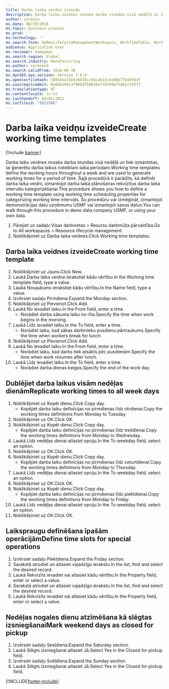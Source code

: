 ```yaml
---
title: Darba laika veidņu izveide
description: Darba laiku veidnes nosaka darba stundas visā nedēļā un tiek izmantotas, lai ģenerētu darba laikus noteiktam laika periodam.
author: sorenva
ms.date: 08/29/2018
ms.topic: business-process
ms.prod: ''
ms.technology: ''
ms.search.form: OpResLifeCycleManagementWorkspace, WorkTimeTable, WorkTimeCopyDayDialog, WorkPeriodTemplate
audience: Application User
ms.reviewer: kamaybac
ms.search.region: Global
ms.search.industry: Manufacturing
ms.author: sorenand
ms.search.validFrom: 2016-06-30
ms.dyn365.ops.version: Version 7.0.0
ms.openlocfilehash: 1885aba11b5c6878cc9dca615cea98b77b4df63f
ms.sourcegitcommit: 0e8db169c3f90bd750826af76709ef5d621fd377
ms.translationtype: HT
ms.contentlocale: lv-LV
ms.lasthandoff: 04/01/2021
ms.locfileid: "5811586"
---
```

# <a name="create-working-time-templates"></a><span data-ttu-id="78f34-103">Darba laika veidņu izveide</span><span class="sxs-lookup"><span data-stu-id="78f34-103">Create working time templates</span></span>

[!include [banner](../../includes/banner.md)]

<span data-ttu-id="78f34-104">Darba laiku veidnes nosaka darba stundas visā nedēļā un tiek izmantotas, lai ģenerētu darba laikus noteiktam laika periodam.</span><span class="sxs-lookup"><span data-stu-id="78f34-104">Working time templates define the working hours throughout a week and are used to generate working times for a period of time.</span></span> <span data-ttu-id="78f34-105">Šajā procedūrā ir parādīts, kā definēt darba laika veidni, izmantojot darba laika plānošanas rekvizītus darba laika intervālu kategorizēšanai.</span><span class="sxs-lookup"><span data-stu-id="78f34-105">This procedure shows you how to define a working time template using working time scheduling properties for categorizing working time intervals.</span></span> <span data-ttu-id="78f34-106">Šo procedūru var izmēģināt, izmantojot demonstrācijas datu uzņēmumu USMF vai izmantojot savus datus.</span><span class="sxs-lookup"><span data-stu-id="78f34-106">You can walk through this procedure in demo data company USMF, or using your own data.</span></span>

1. <span data-ttu-id="78f34-107">Pārejiet uz sadaļu Visas darbvietas > Resursu darbmūža pārvaldība.</span><span class="sxs-lookup"><span data-stu-id="78f34-107">Go to All workspaces > Resource lifecycle management.</span></span>
2. <span data-ttu-id="78f34-108">Noklikšķiniet uz Darba laika veidnes.</span><span class="sxs-lookup"><span data-stu-id="78f34-108">Click Working time templates.</span></span>

## <a name="create-working-time-template"></a><span data-ttu-id="78f34-109">Darba laika veidnes izveide</span><span class="sxs-lookup"><span data-stu-id="78f34-109">Create working time template</span></span>
1. <span data-ttu-id="78f34-110">Noklikšķiniet uz Jauns.</span><span class="sxs-lookup"><span data-stu-id="78f34-110">Click New.</span></span>
2. <span data-ttu-id="78f34-111">Laukā Darba laika veidne ierakstiet kādu vērtību.</span><span class="sxs-lookup"><span data-stu-id="78f34-111">In the Working time template field, type a value.</span></span>
3. <span data-ttu-id="78f34-112">Laukā Nosaukums ierakstiet kādu vērtību.</span><span class="sxs-lookup"><span data-stu-id="78f34-112">In the Name field, type a value.</span></span>
4. <span data-ttu-id="78f34-113">Izvērsiet sadaļu Pirmdiena.</span><span class="sxs-lookup"><span data-stu-id="78f34-113">Expand the Monday section.</span></span>
5. <span data-ttu-id="78f34-114">Noklikšķiniet uz Pievienot.</span><span class="sxs-lookup"><span data-stu-id="78f34-114">Click Add.</span></span>
6. <span data-ttu-id="78f34-115">Laukā No ievadiet laiku.</span><span class="sxs-lookup"><span data-stu-id="78f34-115">In the From field, enter a time.</span></span>
    * <span data-ttu-id="78f34-116">Norādiet darba sākuma laiku no rīta.</span><span class="sxs-lookup"><span data-stu-id="78f34-116">Specify the time when work begins in the morning.</span></span>  
7. <span data-ttu-id="78f34-117">Laukā Līdz ievadiet laiku.</span><span class="sxs-lookup"><span data-stu-id="78f34-117">In the To field, enter a time.</span></span>
    * <span data-ttu-id="78f34-118">Norādiet laiku, kad sākas darbinieku pusdienu pārtraukums.</span><span class="sxs-lookup"><span data-stu-id="78f34-118">Specify the time when workers break for lunch.</span></span>  
8. <span data-ttu-id="78f34-119">Noklikšķiniet uz Pievienot.</span><span class="sxs-lookup"><span data-stu-id="78f34-119">Click Add.</span></span>
9. <span data-ttu-id="78f34-120">Laukā No ievadiet laiku.</span><span class="sxs-lookup"><span data-stu-id="78f34-120">In the From field, enter a time.</span></span>
    * <span data-ttu-id="78f34-121">Norādiet laiku, kad darbs tiek atsākts pēc pusdienām.</span><span class="sxs-lookup"><span data-stu-id="78f34-121">Specify the time when work resumes after lunch.</span></span>  
10. <span data-ttu-id="78f34-122">Laukā Līdz ievadiet laiku.</span><span class="sxs-lookup"><span data-stu-id="78f34-122">In the To field, enter a time.</span></span>
    * <span data-ttu-id="78f34-123">Norādiet darba dienas beigas.</span><span class="sxs-lookup"><span data-stu-id="78f34-123">Specify the end of the work day.</span></span>  

## <a name="replicate-working-times-to-all-week-days"></a><span data-ttu-id="78f34-124">Dublējiet darba laikus visām nedēļas dienām</span><span class="sxs-lookup"><span data-stu-id="78f34-124">Replicate working times to all week days</span></span>
1. <span data-ttu-id="78f34-125">Noklikšķiniet uz Kopēt dienu.</span><span class="sxs-lookup"><span data-stu-id="78f34-125">Click Copy day.</span></span>
    * <span data-ttu-id="78f34-126">Kopējiet darba laiku definīcijas no pirmdienas līdz otrdienai.</span><span class="sxs-lookup"><span data-stu-id="78f34-126">Copy the working times definitions from Monday to Tuesday.</span></span>  
2. <span data-ttu-id="78f34-127">Noklikšķiniet uz OK.</span><span class="sxs-lookup"><span data-stu-id="78f34-127">Click OK.</span></span>
3. <span data-ttu-id="78f34-128">Noklikšķiniet uz Kopēt dienu.</span><span class="sxs-lookup"><span data-stu-id="78f34-128">Click Copy day.</span></span>
    * <span data-ttu-id="78f34-129">Kopējiet darba laiku definīcijas no pirmdienas līdz trešdienai.</span><span class="sxs-lookup"><span data-stu-id="78f34-129">Copy the working times definitions from Monday to Wednesday.</span></span>  
4. <span data-ttu-id="78f34-130">Laukā Līdz nedēļas dienai atlasiet opciju.</span><span class="sxs-lookup"><span data-stu-id="78f34-130">In the To weekday field, select an option.</span></span>
5. <span data-ttu-id="78f34-131">Noklikšķiniet uz OK.</span><span class="sxs-lookup"><span data-stu-id="78f34-131">Click OK.</span></span>
6. <span data-ttu-id="78f34-132">Noklikšķiniet uz Kopēt dienu.</span><span class="sxs-lookup"><span data-stu-id="78f34-132">Click Copy day.</span></span>
    * <span data-ttu-id="78f34-133">Kopējiet darba laiku definīcijas no pirmdienas līdz ceturtdienai.</span><span class="sxs-lookup"><span data-stu-id="78f34-133">Copy the working times definitions from Monday to Thursday.</span></span>  
7. <span data-ttu-id="78f34-134">Laukā Līdz nedēļas dienai atlasiet opciju.</span><span class="sxs-lookup"><span data-stu-id="78f34-134">In the To weekday field, select an option.</span></span>
8. <span data-ttu-id="78f34-135">Noklikšķiniet uz OK.</span><span class="sxs-lookup"><span data-stu-id="78f34-135">Click OK.</span></span>
9. <span data-ttu-id="78f34-136">Noklikšķiniet uz Kopēt dienu.</span><span class="sxs-lookup"><span data-stu-id="78f34-136">Click Copy day.</span></span>
    * <span data-ttu-id="78f34-137">Kopējiet darba laiku definīcijas no pirmdienas līdz piektdienai.</span><span class="sxs-lookup"><span data-stu-id="78f34-137">Copy the working times definitions from Monday to Friday.</span></span>  
10. <span data-ttu-id="78f34-138">Laukā Līdz nedēļas dienai atlasiet opciju.</span><span class="sxs-lookup"><span data-stu-id="78f34-138">In the To weekday field, select an option.</span></span>
11. <span data-ttu-id="78f34-139">Noklikšķiniet uz OK.</span><span class="sxs-lookup"><span data-stu-id="78f34-139">Click OK.</span></span>

## <a name="define-time-slots-for-special-operations"></a><span data-ttu-id="78f34-140">Laikspraugu definēšana īpašām operācijām</span><span class="sxs-lookup"><span data-stu-id="78f34-140">Define time slots for special operations</span></span>
1. <span data-ttu-id="78f34-141">Izvērsiet sadaļu Piektdiena.</span><span class="sxs-lookup"><span data-stu-id="78f34-141">Expand the Friday section.</span></span>
2. <span data-ttu-id="78f34-142">Sarakstā atrodiet un atlasiet vajadzīgo ierakstu.</span><span class="sxs-lookup"><span data-stu-id="78f34-142">In the list, find and select the desired record.</span></span>
3. <span data-ttu-id="78f34-143">Laukā Rekvizīts ievadiet vai atlasiet kādu vērtību.</span><span class="sxs-lookup"><span data-stu-id="78f34-143">In the Property field, enter or select a value.</span></span>
4. <span data-ttu-id="78f34-144">Sarakstā atrodiet un atlasiet vajadzīgo ierakstu.</span><span class="sxs-lookup"><span data-stu-id="78f34-144">In the list, find and select the desired record.</span></span>
5. <span data-ttu-id="78f34-145">Laukā Rekvizīts ievadiet vai atlasiet kādu vērtību.</span><span class="sxs-lookup"><span data-stu-id="78f34-145">In the Property field, enter or select a value.</span></span>

## <a name="mark-weekend-days-as-closed-for-pickup"></a><span data-ttu-id="78f34-146">Nedēļas nogales dienu atzīmēšana kā slēgtas izsniegšanai</span><span class="sxs-lookup"><span data-stu-id="78f34-146">Mark weekend days as closed for pickup</span></span>
1. <span data-ttu-id="78f34-147">Izvērsiet sadaļu Sestdiena.</span><span class="sxs-lookup"><span data-stu-id="78f34-147">Expand the Saturday section.</span></span>
2. <span data-ttu-id="78f34-148">Laukā Slēgts izsniegšanai atlasiet Jā.</span><span class="sxs-lookup"><span data-stu-id="78f34-148">Select Yes in the Closed for pickup field.</span></span>
3. <span data-ttu-id="78f34-149">Izvērsiet sadaļu Svētdiena.</span><span class="sxs-lookup"><span data-stu-id="78f34-149">Expand the Sunday section.</span></span>
4. <span data-ttu-id="78f34-150">Laukā Slēgts izsniegšanai atlasiet Jā.</span><span class="sxs-lookup"><span data-stu-id="78f34-150">Select Yes in the Closed for pickup field.</span></span>



[!INCLUDE[footer-include](../../../includes/footer-banner.md)]
